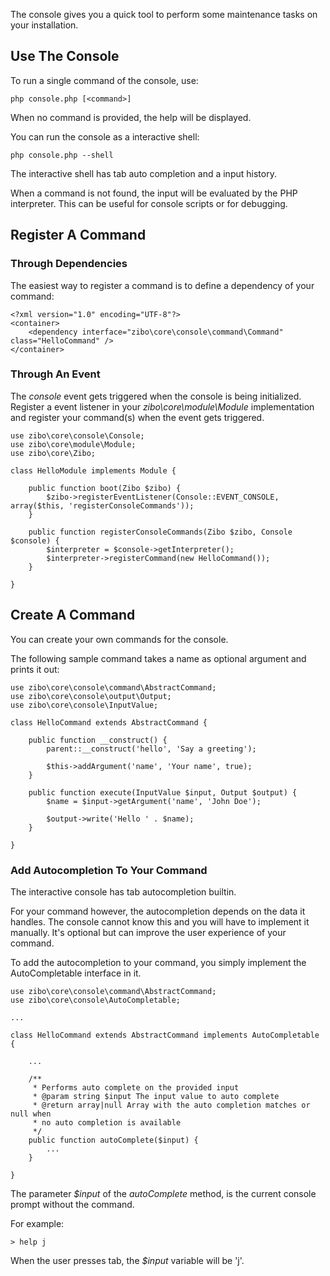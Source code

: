 The console gives you a quick tool to perform some maintenance tasks on your installation.

## Use The Console

To run a single command of the console, use:

    php console.php [<command>]
    
When no command is provided, the help will be displayed.
    
You can run the console as a interactive shell:

    php console.php --shell
    
The interactive shell has tab auto completion and a input history. 

When a command is not found, the input will be evaluated by the PHP interpreter. 
This can be useful for console scripts or for debugging. 

## Register A Command

### Through Dependencies

The easiest way to register a command is to define a dependency of your command:

    <?xml version="1.0" encoding="UTF-8"?>
    <container>  
        <dependency interface="zibo\core\console\command\Command" class="HelloCommand" />
    </container> 

### Through An Event

The _console_ event gets triggered when the console is being initialized.
Register a event listener in your _zibo\core\module\Module_ implementation and register your command(s) when the event gets triggered.

    use zibo\core\console\Console;
    use zibo\core\module\Module;
    use zibo\core\Zibo;

    class HelloModule implements Module {

        public function boot(Zibo $zibo) {
            $zibo->registerEventListener(Console::EVENT_CONSOLE, array($this, 'registerConsoleCommands'));
        }

        public function registerConsoleCommands(Zibo $zibo, Console $console) {
            $interpreter = $console->getInterpreter();
            $interpreter->registerCommand(new HelloCommand());
        }

    }

## Create A Command

You can create your own commands for the console.

The following sample command takes a name as optional argument and prints it out:

    use zibo\core\console\command\AbstractCommand;
    use zibo\core\console\output\Output;
    use zibo\core\console\InputValue;

    class HelloCommand extends AbstractCommand {
    
        public function __construct() {
            parent::__construct('hello', 'Say a greeting');
            
            $this->addArgument('name', 'Your name', true);
        }
        
        public function execute(InputValue $input, Output $output) {
            $name = $input->getArgument('name', 'John Doe');

            $output->write('Hello ' . $name);
        }
    
    }
    
### Add Autocompletion To Your Command

The interactive console has tab autocompletion builtin.

For your command however, the autocompletion depends on the data it handles.
The console cannot know this and you will have to implement it manually.
It's optional but can improve the user experience of your command. 

To add the autocompletion to your command, you simply implement the AutoCompletable interface in it.

    use zibo\core\console\command\AbstractCommand;
    use zibo\core\console\AutoCompletable;
    
    ...

    class HelloCommand extends AbstractCommand implements AutoCompletable {
    
        ...
        
        /**
         * Performs auto complete on the provided input
         * @param string $input The input value to auto complete
         * @return array|null Array with the auto completion matches or null when
         * no auto completion is available
         */
        public function autoComplete($input) {
            ...
        }
    
    }
    
The parameter _$input_ of the _autoComplete_ method, is the current console prompt without the command.

For example:

    > help j
    
When the user presses tab, the _$input_ variable will be 'j'.